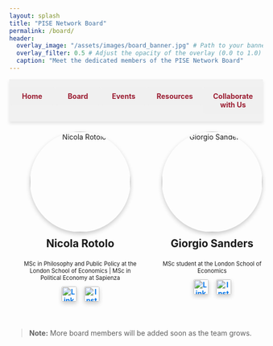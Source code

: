 ```yaml
---
layout: splash
title: "PISE Network Board"
permalink: /board/
header:
  overlay_image: "/assets/images/board_banner.jpg" # Path to your banner image
  overlay_filter: 0.5 # Adjust the opacity of the overlay (0.0 to 1.0)
  caption: "Meet the dedicated members of the PISE Network Board"
---
```


<nav class="custom-nav">
  <ul>
    <li><a href="{{ site.baseurl }}/">Home</a></li>
    <li><a href="{{ site.baseurl }}/board/">Board</a></li>
    <li><a href="{{ site.baseurl }}/events/">Events</a></li>
    <li><a href="{{ site.baseurl }}/resources/">Resources</a></li>
    <li><a href="{{ site.baseurl }}/collaborate/">Collaborate with Us</a></li>
  </ul>
</nav>

<div class="board-member-container">
  <div class="board-member">
    <img src="{{ site.baseurl }}/assets/images/nicola_rotolo.jpg" alt="Nicola Rotolo" width="200">
    <h3>Nicola Rotolo</h3>
    <p class="board-description">MSc in Philosophy and Public Policy at the London School of Economics | MSc in Political Economy at Sapienza</p>
    <div class="social-links">
      <a href="https://www.linkedin.com/in/nicolarotolo/" target="_blank"><img src="https://cdn-icons-png.flaticon.com/512/174/174857.png" alt="LinkedIn" width="30" style="border-radius: 10%;"></a>
      <a href="https://www.instagram.com/nicola.rotolo/profilecard/?igsh=MTJ2MDhjZXhmOTBu" target="_blank"><img src="https://cdn-icons-png.flaticon.com/512/1384/1384063.png" alt="Instagram" width="30" style="border-radius: 10%;"></a>
    </div>
  </div>

  <div class="board-member">
    <img src="{{ site.baseurl }}/assets/images/giorgio_sanders.jpg" alt="Giorgio Sanders" width="200">
    <h3>Giorgio Sanders</h3>
    <p class="board-description">MSc student at the London School of Economics</p>
    <div class="social-links">
      <a href="https://www.linkedin.com/in/giorgio-sanders-/" target="_blank"><img src="https://cdn-icons-png.flaticon.com/512/174/174857.png" alt="LinkedIn" width="30" style="border-radius: 10%;"></a>
      <a href="https://www.instagram.com/giorgio_sanders?utm_source=ig_web_button_share_sheet&igsh=ZDNlZDc0MzIxNw==" target="_blank"><img src="https://cdn-icons-png.flaticon.com/512/1384/1384063.png" alt="Instagram" width="30" style="border-radius: 10%;"></a>
    </div>
  </div>
</div>

> **Note:** More board members will be added soon as the team grows.

<style>
.custom-nav {
  display: flex;               /* Use Flexbox to manage spacing */
  justify-content: space-evenly; /* Space links evenly across the bar */
  align-items: center;
  width: 100%;                 /* Make the navigation bar take full width */
  position: sticky;            /* Stick to the top of the viewport when scrolling */
  top: 0;
  background-color: rgba(240, 240, 240, 0.9); /* Light grey background */
  padding: 15px 0;
  box-shadow: 0px 4px 6px rgba(0, 0, 0, 0.1);
  z-index: 10;                 /* Keep on top of other content */
}
.custom-nav ul {
  display: flex;               /* Flexbox to manage buttons alignment */
  width: 100%;
  list-style: none;            /* Remove bullet points */
  margin: 0;
  padding: 0;
}
.custom-nav li {
  flex: 1;                     /* Make each list item take up equal space */
  text-align: center;          /* Center the content of each list item */
}
.custom-nav a {
  display: block;              /* Allow padding on links to work like a button */
  color: #9b1c31;              /* Ca' Foscari red color */
  background-color: rgba(240, 240, 240, 0.9); /* Light grey button background */
  text-decoration: none;       /* Remove underline from links */
  padding: 10px 20px;          /* Space inside each button */
  margin: 0;                   /* Remove margin to avoid spacing between buttons */
  border-radius: 5px;          /* Rounded corners for button effect */
  font-weight: bold;           /* Bold text */
  transition: background-color 0.3s, transform 0.2s; /* Smooth transition for hover effects */
}
.custom-nav a:hover {
  background-color: #e3c8c1;   /* Slightly darker beige on hover */
  transform: scale(1.05);      /* Slightly increase size on hover for emphasis */
}

.board-member-container {
  display: flex;
  flex-wrap: wrap;
  justify-content: space-between; /* Distribute items across the full width */
  gap: 20px;
  padding: 20px; /* Adds padding around the entire container */
  width: 100%;
}
.board-member {
  text-align: center;
  margin-bottom: 20px; /* Reduced bottom margin for better spacing */
  flex: 1 1 calc(33.33% - 20px); /* Allows three cards per row with spacing */
  box-sizing: border-box;
  max-width: 400px; /* Limit the maximum width for better visual balance */
}
.board-member img {
  border-radius: 50%;
  box-shadow: 0 4px 8px rgba(0,0,0,0.2);
  max-width: 100%;
  height: auto;
}
.board-member h3 {
  margin-top: 10px;
  font-size: 1.5em;
}
.board-description {
  font-size: 0.8em; /* Further shrink the font size for descriptions */
  margin: 10px 0;
}
.social-links {
  display: flex;
  justify-content: center;
  gap: 15px; /* Space between social links */
}
.social-links a {
  text-decoration: none;
  color: #0073e6;
  font-weight: bold;
}
.social-links a:hover {
  text-decoration: underline;
}
</style>
